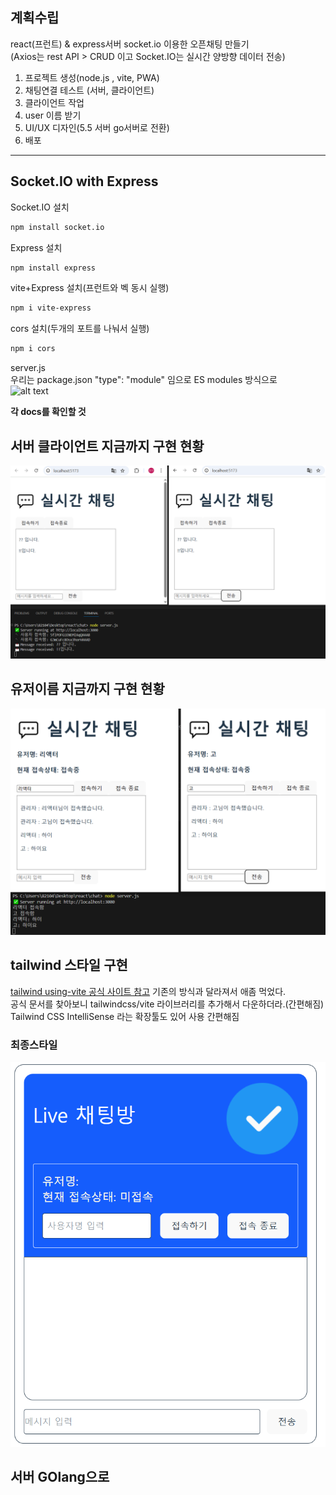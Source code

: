 ## 계획수립 

react(프런트) & express서버 socket.io 이용한 오픈채팅 만들기  
(Axios는 rest API > CRUD 이고 Socket.IO는 실시간 양방향 데이터 전송)  

1. 프로젝트 생성(node.js , vite, PWA)
2. 채팅연결 테스트 (서버, 클라이언트)
3. 클라이언트 작업
4. user 이름 받기
5. UI/UX 디자인(5.5 서버 go서버로 전환)
6. 배포

---
## Socket.IO with Express
Socket.IO 설치
```bash
npm install socket.io
```
Express 설치
```bash
npm install express
```
vite+Express 설치(프런트와 벡 동시 실행)
```bash
npm i vite-express
```

cors 설치(두개의 포트를 나눠서 실행)
```bash
npm i cors
```
server.js   
우리는 package.json "type": "module" 임으로 ES modules 방식으로   
![alt text](pulbic/image1.png)

<strong>각 docs를 확인할 것</strong>  

## 서버 클라이언트 지금까지 구현 현황
![alt text](public/image2.png)

## 유저이름 지금까지 구현 현황
![alt text](public/image3.png)

## tailwind 스타일 구현
[tailwind using-vite 공식 사이트 참고](https://tailwindcss.com/docs/installation/using-vite)
기존의 방식과 달라져서 애좀 먹었다.  
공식 문서를 찾아보니 tailwindcss/vite 라이브러리를 추가해서 다운하더라.(간편해짐)  
Tailwind CSS IntelliSense 라는 확장툴도 있어 사용 간편해짐 

### 최종스타일
![alt text](public/image4.png)

## 서버 GOlang으로